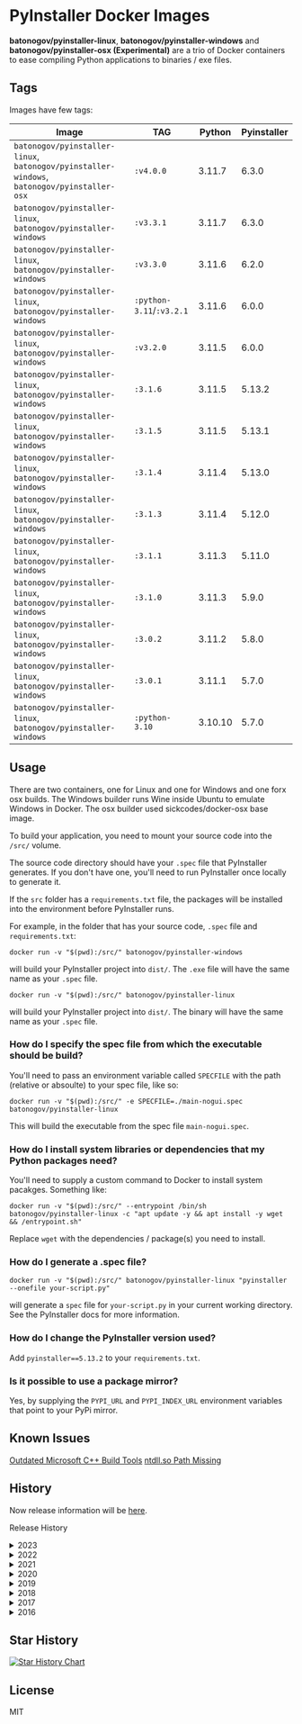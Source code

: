# PyInstaller Docker Images

**batonogov/pyinstaller-linux**, **batonogov/pyinstaller-windows** and **batonogov/pyinstaller-osx (Experimental)**
are a trio of Docker containers to ease compiling Python applications to binaries / exe files.

## Tags

Images have few tags:

| Image                                                                                       | TAG                      | Python  | Pyinstaller |
| ------------------------------------------------------------------------------------------- | ------------------------ | ------- | ----------- |
| `batonogov/pyinstaller-linux`, `batonogov/pyinstaller-windows`, `batonogov/pyinstaller-osx` | `:v4.0.0`                | 3.11.7  | 6.3.0       |
| `batonogov/pyinstaller-linux`, `batonogov/pyinstaller-windows`                              | `:v3.3.1`                | 3.11.7  | 6.3.0       |
| `batonogov/pyinstaller-linux`, `batonogov/pyinstaller-windows`                              | `:v3.3.0`                | 3.11.6  | 6.2.0       |
| `batonogov/pyinstaller-linux`, `batonogov/pyinstaller-windows`                              | `:python-3.11`/`:v3.2.1` | 3.11.6  | 6.0.0       |
| `batonogov/pyinstaller-linux`, `batonogov/pyinstaller-windows`                              | `:v3.2.0`                | 3.11.5  | 6.0.0       |
| `batonogov/pyinstaller-linux`, `batonogov/pyinstaller-windows`                              | `:3.1.6`                 | 3.11.5  | 5.13.2      |
| `batonogov/pyinstaller-linux`, `batonogov/pyinstaller-windows`                              | `:3.1.5`                 | 3.11.5  | 5.13.1      |
| `batonogov/pyinstaller-linux`, `batonogov/pyinstaller-windows`                              | `:3.1.4`                 | 3.11.4  | 5.13.0      |
| `batonogov/pyinstaller-linux`, `batonogov/pyinstaller-windows`                              | `:3.1.3`                 | 3.11.4  | 5.12.0      |
| `batonogov/pyinstaller-linux`, `batonogov/pyinstaller-windows`                              | `:3.1.1`                 | 3.11.3  | 5.11.0      |
| `batonogov/pyinstaller-linux`, `batonogov/pyinstaller-windows`                              | `:3.1.0`                 | 3.11.3  | 5.9.0       |
| `batonogov/pyinstaller-linux`, `batonogov/pyinstaller-windows`                              | `:3.0.2`                 | 3.11.2  | 5.8.0       |
| `batonogov/pyinstaller-linux`, `batonogov/pyinstaller-windows`                              | `:3.0.1`                 | 3.11.1  | 5.7.0       |
| `batonogov/pyinstaller-linux`, `batonogov/pyinstaller-windows`                              | `:python-3.10`           | 3.10.10 | 5.7.0       |

## Usage

There are two containers, one for Linux and one for Windows and one forx osx builds.
The Windows builder runs Wine inside Ubuntu to emulate Windows in Docker.
The osx builder used sickcodes/docker-osx base image.

To build your application, you need to mount your source code into the `/src/` volume.

The source code directory should have your `.spec` file that PyInstaller generates. If you don't have one, you'll need to run PyInstaller once locally to generate it.

If the `src` folder has a `requirements.txt` file, the packages will be installed into the environment before PyInstaller runs.

For example, in the folder that has your source code, `.spec` file and `requirements.txt`:

```console
docker run -v "$(pwd):/src/" batonogov/pyinstaller-windows
```

will build your PyInstaller project into `dist/`. The `.exe` file will have the same name as your `.spec` file.

```console
docker run -v "$(pwd):/src/" batonogov/pyinstaller-linux
```

will build your PyInstaller project into `dist/`. The binary will have the same name as your `.spec` file.
### How do I specify the spec file from which the executable should be build?

You'll need to pass an environment variable called `SPECFILE` with the path (relative or absoulte) to your spec file, like so:

```console
docker run -v "$(pwd):/src/" -e SPECFILE=./main-nogui.spec batonogov/pyinstaller-linux
```

This will build the executable from the spec file `main-nogui.spec`.

### How do I install system libraries or dependencies that my Python packages need?

You'll need to supply a custom command to Docker to install system pacakges. Something like:

```console
docker run -v "$(pwd):/src/" --entrypoint /bin/sh batonogov/pyinstaller-linux -c "apt update -y && apt install -y wget && /entrypoint.sh"
```

Replace `wget` with the dependencies / package(s) you need to install.

### How do I generate a .spec file?

`docker run -v "$(pwd):/src/" batonogov/pyinstaller-linux "pyinstaller --onefile your-script.py"`

will generate a `spec` file for `your-script.py` in your current working directory. See the PyInstaller docs for more information.

### How do I change the PyInstaller version used?

Add `pyinstaller==5.13.2` to your `requirements.txt`.

### Is it possible to use a package mirror?

Yes, by supplying the `PYPI_URL` and `PYPI_INDEX_URL` environment variables that point to your PyPi mirror.

## Known Issues

[Outdated Microsoft C++ Build Tools](https://github.com/batonogov/docker-pyinstaller/issues/11)
[ntdll.so Path Missing](https://github.com/batonogov/docker-pyinstaller/issues/23)

## History

Now release information will be [here](https://github.com/batonogov/docker-pyinstaller/releases).

Release History

<details>
  <summary>2023</summary>

### [3.1.0] - 08.04.2023

- Linux container now uses Python base image
- Updated Pyintaller 5.8.0 -> 5.9.0
- Updated Python 3.11.2 -> 3.11.3

#### [3.0.2] - 13.02.2023

- Updated Python 3.11.1 -> 3.11.2
- Updated Ubuntu 20.04 -> 22.04 for windows
- Updated Pyintaller 5.7.0 -> 5.8.0

#### [3.0.1] - 24.01.2023

- New GitHub CI
- Added arm64 architecture in linux images

#### [3.0.0] - 01.01.2023

- Semver now
- Updated Pyintaller 5.5.0 -> 5.7.0
- Updated Python 3.10.8 -> 3.11.1

</details>

<details>
  <summary>2022</summary>

#### [2.9] - 2022-10-21

- Python is compiled from sources
- Updated GitHub Actions (testing the image before push)
- Removed OpenSSL
- Updated Python 3.10.6 -> 3.10.8
- Updated Pyintaller 5.3.0 -> 5.5.0
- Optimized Dockerfiles

#### [2.8] - 2022-08-11

- Updated OpenSSL 1.1.1p -> 1.1.1q
- Updated Pyinstaler 5.2.0 -> 5.3.0
- Updated Python 3.10.5 -> 3.10.6

#### [2.7] - 2022-07-10

- Updated Python 3.10.4 -> 3.10.5
- Updated OpenSSL 1.1.1o -> 1.1.1p
- Updated Pyinstaler 5.1.0 -> 5.2.0

#### [2.6] - 2022-05-18

- Updated Pyinstaler 4.10 -> 5.1.0
- Updated OpenSSL 1.1.1n -> 1.1.1o

#### [2.5] - 2022-04-15

- Updated Ubuntu 20.04 -> 22.04 for amd64
- Updated Python 3.10.1 -> 3.10.4
- Updated Pyinstaler 4.7.0 -> 4.10
- Updated OpenSSL 1.1.1m -> 1.1.1n

</details>

<details>
  <summary>2021</summary>

#### [2.4] - 2021-12-23

- Updated Python 3.10.0 -> 3.10.1
- Updated OpenSSL 1.1.1l -> 1.1.1m

#### [2.3] - 2021-11-14

- Updated Python 3.9.7 -> 3.10.0
- Updated Pyinstaler 4.5.1 -> 4.7.0

#### [2.2] - 2021-10-16

- Updated Ubuntu 12.04 -> 20.04 for amd64
- Updated openssl 1.0.2u -> 1.1.1l for amd64
- Deleted Python 2 Dockerfiles
- Deleted 32 bit Dockerfiles

#### [2.1] - 2021-09-24

- Updated Ubuntu 16.04 -> 20.04 for win64 and win32
- Updated PyInstaller 4.2 -> 4.5.1
- Updated Python 3.9.5 -> 3.9.7

#### [2.0] - 2021-03-11

- Drop support for Python 2.7
- Updated Python 3 to version 3.9
- Updated PyInstaller to version 4.2

</details>

<details>
  <summary>2020</summary>

#### [1.9] - 2020-01-14

- Added a 32bit package, thank you @danielguardicore
- Updated PyInstaller to version 3.6

</details>

<details>
  <summary>2019</summary>

#### [1.8] - 2019-01-15

- Build using an older version of glibc to improve compatibility, thank you @itouch5000
- Updated PyInstaller to version 3.4

</details>

<details>
  <summary>2018</summary>

#### [1.7] - 2018-10-02

Bumped Python version to 3.6 on Linux, thank you @itouch5000

</details>

<details>
  <summary>2017</summary>

#### [1.6] - 2017-11-06

Added Python 3.6 on Windows, thanks to @jameshilliard

#### [1.5] - 2017-09-29

Changed the default PyInstaller version to 3.3

#### [1.4] - 2017-01-26

Fixed bug with concatenated commands in entrypoint arguments, thanks to @alph4

#### [1.3] - 2017-01-23

Upgraded PyInstaller to version 3.2.1.
Thanks to @bmustiata for contributing:

- Custom PyPi URLs
- No longer need to supply a requirements.txt file if your project doesn't need it
- PyInstaller can be called directly, for e.g to generate a spec file

</details>

<details>
  <summary>2016</summary>

#### [1.2] - 2016-12-13

Added Python 3.5 on Windows, thanks (again) to @bmustiata

#### [1.1] - 2016-12-13

Added Python 3.4 on Windows, thanks to @bmustiata

#### [1.0] - 2016-08-26

First release, works.

</details>

## Star History

[![Star History Chart](https://api.star-history.com/svg?repos=batonogov/docker-pyinstaller&type=Date)](https://star-history.com/#batonogov/docker-pyinstaller&Date)

## License

MIT
